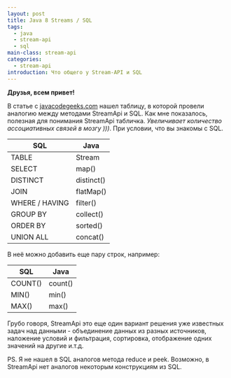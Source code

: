 ```yaml
---
layout: post
title: Java 8 Streams / SQL
tags:
  - java
  - stream-api
  - sql
main-class: stream-api
categories: 
  - stream-api
introduction: Что общего у Stream-API и SQL
---
```


**Друзья, всем привет!**

В статье с [javacodegeeks.com](https://www.javacodegeeks.com/2016/04/10-sql-tricks-didnt-think-possible.html) нашел таблицу, в которой провели аналогию между методами StreamApi и SQL. Как мне показалось, полезная для понимания StreamApi табличка. *Увеличивает количество ассоциативных связей в мозгу )))*. При условии, что вы знакомы с SQL. 

|SQL           |Java      |
|--------------|----------|
|TABLE         |Stream    |
|SELECT        |map()     |
|DISTINCT      |distinct()|
|JOIN          |flatMap() |
|WHERE / HAVING|filter()  |
|GROUP BY      |collect() |
|ORDER BY      |sorted()  |
|UNION ALL     |concat()  |

В неё можно добавить еще пару строк, например:

|SQL           |Java      |
|--------------|----------|
|COUNT()       |count()   |
|MIN()         |min()     |
|MAX()         |max()     |

Грубо говоря, StreamApi это еще один вариант решения уже известных задач над данными - объединение данных из разных источников, наложение условий и фильтрация, сортировка, отображение одних значений на другие и.т.д.

PS. Я не нашел в SQL аналогов метода reduce и peek. Возможно, в StreamApi нет аналогов некоторым конструкциям из SQL.
